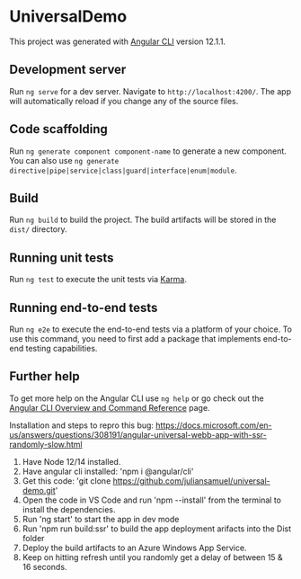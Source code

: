 # UniversalDemo

This project was generated with [Angular CLI](https://github.com/angular/angular-cli) version 12.1.1.

## Development server

Run `ng serve` for a dev server. Navigate to `http://localhost:4200/`. The app will automatically reload if you change any of the source files.

## Code scaffolding

Run `ng generate component component-name` to generate a new component. You can also use `ng generate directive|pipe|service|class|guard|interface|enum|module`.

## Build

Run `ng build` to build the project. The build artifacts will be stored in the `dist/` directory.

## Running unit tests

Run `ng test` to execute the unit tests via [Karma](https://karma-runner.github.io).

## Running end-to-end tests

Run `ng e2e` to execute the end-to-end tests via a platform of your choice. To use this command, you need to first add a package that implements end-to-end testing capabilities.

## Further help

To get more help on the Angular CLI use `ng help` or go check out the [Angular CLI Overview and Command Reference](https://angular.io/cli) page.

Installation and steps to repro this bug: https://docs.microsoft.com/en-us/answers/questions/308191/angular-universal-webb-app-with-ssr-randomly-slow.html
1. Have Node 12/14 installed.
2. Have angular cli installed: 'npm i @angular/cli'
3. Get this code: 'git clone https://github.com/juliansamuel/universal-demo.git'
4. Open the code in VS Code and run 'npm --install' from the terminal to install the dependencies.
5. Run 'ng start' to start the app in dev mode
6. Run 'npm run build:ssr' to build the app deployment arifacts into the Dist folder
7. Deploy the build artifacts to an Azure Windows App Service.
8. Keep on hitting refresh until you randomly get a delay of between 15 & 16 seconds.

